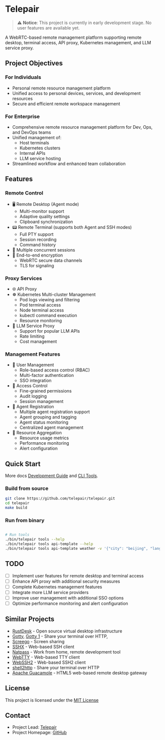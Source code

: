 # Telepair

> ⚠️ **Notice**: This project is currently in early development stage. No user features are available yet.

A WebRTC-based remote management platform supporting remote desktop, terminal access, API proxy, Kubernetes management, and LLM service proxy.

## Project Objectives

### For Individuals

- Personal remote resource management platform
- Unified access to personal devices, services, and development resources
- Secure and efficient remote workspace management

### For Enterprise

- Comprehensive remote resource management platform for Dev, Ops, and DevOps teams
- Unified management of:
  - Host terminals
  - Kubernetes clusters
  - Internal APIs
  - LLM service hosting
- Streamlined workflow and enhanced team collaboration

## Features

### Remote Control

- 🖥️ Remote Desktop (Agent mode)
  - Multi-monitor support
  - Adaptive quality settings
  - Clipboard synchronization
- 📟 Remote Terminal (supports both Agent and SSH modes)
  - Full PTY support
  - Session recording
  - Command history
- 🔄 Multiple concurrent sessions
- 🔐 End-to-end encryption
  - WebRTC secure data channels
  - TLS for signaling

### Proxy Services

- 🌐 API Proxy
- ☸️ Kubernetes Multi-cluster Management
  - Pod logs viewing and filtering
  - Pod terminal access
  - Node terminal access
  - kubectl command execution
  - Resource monitoring
- 🤖 LLM Service Proxy
  - Support for popular LLM APIs
  - Rate limiting
  - Cost management

### Management Features

- 👥 User Management
  - Role-based access control (RBAC)
  - Multi-factor authentication
  - SSO integration
- 🔑 Access Control
  - Fine-grained permissions
  - Audit logging
  - Session management
- 📝 Agent Registration
  - Multiple agent registration support
  - Agent grouping and tagging
  - Agent status monitoring
  - Centralized agent management
- 🎯 Resource Aggregation
  - Resource usage metrics
  - Performance monitoring
  - Alert configuration

## Quick Start

More docs [Development Guide](docs/development.md) and [CLI Tools](docs/tools.md).

### Build from source

```bash
git clone https://github.com/telepair/telepair.git
cd telepair
make build
```

### Run from binary

```bash

# Run tools
./bin/telepair tools --help
./bin/telepair tools api-template --help
./bin/telepair tools api-template weather -v '{"city": "beijing", "lang": "zh"}'
```

## TODO

- [ ] Implement user features for remote desktop and terminal access
- [ ] Enhance API proxy with additional security measures
- [ ] Complete Kubernetes management features
- [ ] Integrate more LLM service providers
- [ ] Improve user management with additional SSO options
- [ ] Optimize performance monitoring and alert configuration

## Similar Projects

- [RustDesk](https://github.com/rustdesk/rustdesk) - Open source virtual desktop infrastructure
- [Gotty](https://github.com/yudai/gotty), [Gotty 1](https://github.com/sorenisanerd/gotty) - Share your terminal over HTTP,
- [Screego](https://github.com/screego/server) - Screen sharing
- [SSHX](https://github.com/ekzhang/sshx) - Web-based SSH client
- [Natpass](https://github.com/lwch/natpass) - Work from home, remote development tool
- [WebTTY](https://github.com/maxmcd/webtty) - Web-based TTY client
- [WebSSH2](https://github.com/billchurch/webssh2) - Web-based SSH2 client
- [shell2http](https://github.com/msoap/shell2http) - Share your terminal over HTTP
- [Apache Guacamole](https://guacamole.apache.org/) - HTML5 web-based remote desktop gateway

## License

This project is licensed under the [MIT License](LICENSE)

## Contact

- Project Lead: [Telepair](mailto:me@telepair.online)
- Project Homepage: [GitHub](https://github.com/telepair/telepair)

